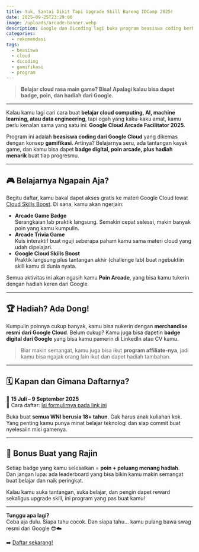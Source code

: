 ```yaml
---
title: Yuk, Santai Dikit Tapi Upgrade Skill Bareng IDCamp 2025!
date: 2025-09-25T23:29:00
image: /uploads/arcade-banner.webp
description: Google dan Dicoding lagi buka program beasiswa coding berbasis gamifikasi bernama Arcade Facilitator 2025. Belajar cloud, dapet badge, kumpulin poin, terus tukerin hadiah? Gaskeun!
categories:
  - rekomendasi
tags:
  - beasiswa
  - cloud
  - dicoding
  - gamifikasi
  - program
---
```

> **Belajar cloud rasa main game? Bisa! Apalagi kalau bisa dapet badge, poin, dan hadiah dari Google.**

---

Kalau kamu lagi cari cara buat **belajar cloud computing, AI, machine learning, atau data engineering**, tapi ogah yang kaku-kaku amat, kamu perlu kenalan sama yang satu ini: **Google Cloud Arcade Facilitator 2025**.

Program ini adalah **beasiswa coding dari Google Cloud** yang dikemas dengan konsep **gamifikasi**. Artinya? Belajarnya seru, ada tantangan kayak game, dan kamu bisa dapet **badge digital, poin arcade, plus hadiah menarik** buat tiap progresmu.

---

## 🎮 Belajarnya Ngapain Aja?

Begitu daftar, kamu bakal dapet akses gratis ke materi Google Cloud lewat [Cloud Skills Boost](https://www.cloudskillsboost.google/paths). Di sana, kamu akan ngerjain:

- **Arcade Game Badge**  
  Serangkaian lab praktik langsung. Semakin cepat selesai, makin banyak poin yang kamu kumpulin.
- **Arcade Trivia Game**  
  Kuis interaktif buat nguji seberapa paham kamu sama materi cloud yang udah dipelajari.
- **Google Cloud Skills Boost**  
  Praktik langsung plus tantangan akhir (challenge lab) buat ngebuktiin skill kamu di dunia nyata.

Semua aktivitas ini akan ngasih kamu **Poin Arcade**, yang bisa kamu tukerin dengan hadiah keren dari Google.

---

## 🏆 Hadiah? Ada Dong!

Kumpulin poinnya cukup banyak, kamu bisa nukerin dengan **merchandise resmi dari Google Cloud**. Belum cukup? Kamu juga bisa dapetin **badge digital dari Google** yang bisa kamu pamerin di LinkedIn atau CV kamu.

> Biar makin semangat, kamu juga bisa ikut **program affiliate-nya**, jadi kamu bisa ngajak orang lain ikut dan dapet hadiah tambahan.

---

## 🗓️ Kapan dan Gimana Daftarnya?

📅 **15 Juli – 9 September 2025**  
📍 Cara daftar: [Isi formulirnya pada link ini](https://docs.google.com/forms/d/e/1FAIpQLSe39HH-KDVmyg46JtHn2EmVuta2JAUsyl7pk5lSLQK_1-Aj2Q/viewform?usp=pp_url&entry.600268542=__other_option__&entry.600268542.other_option_response=AFFH21Z9)

Buka buat **semua WNI berusia 18+ tahun**. Gak harus anak kuliahan kok. Yang penting kamu punya minat belajar teknologi dan siap commit buat nyelesaiin misi gamenya.

---

## 🎁 Bonus Buat yang Rajin

Setiap badge yang kamu selesaikan = **poin + peluang menang hadiah**.  
Dan jangan lupa: ada leaderboard yang bisa bikin kamu makin semangat buat belajar dan naik peringkat.

Kalau kamu suka tantangan, suka belajar, dan pengin dapet reward sekaligus upgrade skill, ini program yang pas buat kamu!

---

**Tunggu apa lagi?**  
Coba aja dulu. Siapa tahu cocok. Dan siapa tahu... kamu pulang bawa swag resmi dari Google 😎☁️

➡️ [Daftar sekarang!](https://docs.google.com/forms/d/e/1FAIpQLSe39HH-KDVmyg46JtHn2EmVuta2JAUsyl7pk5lSLQK_1-Aj2Q/viewform?usp=pp_url&entry.600268542=__other_option__&entry.600268542.other_option_response=AFFH21Z9)
